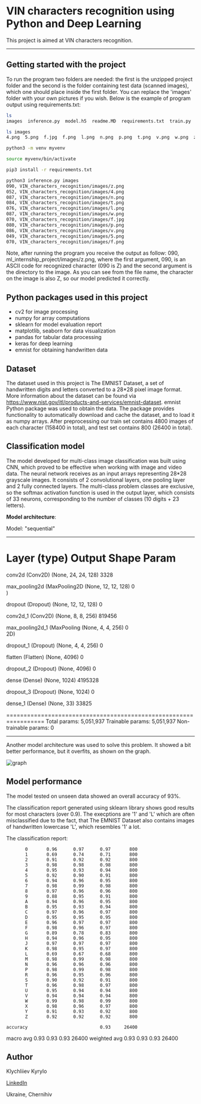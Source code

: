 # **VIN characters recognition using Python and Deep Learning**

This project is aimed at VIN characters recognition.

---

## Getting started with the project

To run the program two folders are needed: the first is the unzipped project folder and the second is the folder containing test data (scanned images), which one should place inside the first folder. You can replace the 'images' folder with your own pictures if you wish. Below is the example of program output using requirements.txt:

```bash
ls 
images  inference.py  model.h5  readme.MD  requirements.txt  train.py

ls images
4.png  5.png  f.jpg  f.png  l.png  n.png  p.png  t.png  v.png  w.png  z.png

python3 -m venv myvenv

source myvenv/bin/activate

pip3 install -r requirements.txt

python3 inference.py images
090, VIN_characters_recognition/images/z.png
052, VIN_characters_recognition/images/4.png
087, VIN_characters_recognition/images/n.png
084, VIN_characters_recognition/images/t.png
076, VIN_characters_recognition/images/l.png
087, VIN_characters_recognition/images/w.png
070, VIN_characters_recognition/images/f.jpg
080, VIN_characters_recognition/images/p.png
086, VIN_characters_recognition/images/v.png
049, VIN_characters_recognition/images/5.png
070, VIN_characters_recognition/images/f.png
```

Note, after running the program you receive the output as follow:
090, ml_internship_project/images/z.png,
where the first argument, 090, is an ASCII code for recognized character (090 is Z) and the second argument is the directory to the image. As you can see from the file name, the character on the image is also Z, so our model predicted it correctly.

## Python packages used in this project

- cv2 for image processing
- numpy for array computations
- sklearn for model evaluation report
- matplotlib, seaborn for data visualization
- pandas for tabular data processing
- keras for deep learning
- emnist for obtaining handwritten data

## Dataset

The dataset used in this project is The EMNIST Dataset, a set of handwritten digits and letters converted to a 28*28 pixel image format. More information about the dataset can be found via https://www.nist.gov/itl/products-and-services/emnist-dataset. emnist Python package was used to obtain the data. The package provides functionality to automatically download and cache the dataset, and to load it as numpy arrays. After preprocessing our train set contains 4800 images of each character (158400 in total), and test set contains 800 (26400 in total).

## Classification model

The model developed for multi-class image classification was built using CNN, which proved to be effective when working with image and video data. The neural network receives as an input arrays representing 28*28 grayscale images. It consists of 2 convolutional layers, one pooling layer and 2 fully connected layers. The multi-class problem classes are exclusive, so the softmax activation function is used in the output layer, which consists of 33 neurons, corresponding to the number of classes (10 digits + 23 letters).

**Model architecture**:

Model: "sequential"

---

# Layer (type)                Output Shape              Param

conv2d (Conv2D)             (None, 24, 24, 128)       3328

max_pooling2d (MaxPooling2D  (None, 12, 12, 128)      0  
)

dropout (Dropout)           (None, 12, 12, 128)       0

conv2d_1 (Conv2D)           (None, 8, 8, 256)         819456

max_pooling2d_1 (MaxPooling  (None, 4, 4, 256)        0  
2D)

dropout_1 (Dropout)         (None, 4, 4, 256)         0

flatten (Flatten)           (None, 4096)              0

dropout_2 (Dropout)         (None, 4096)              0

dense (Dense)               (None, 1024)              4195328

dropout_3 (Dropout)         (None, 1024)              0

dense_1 (Dense)             (None, 33)                33825

=================================================================
Total params: 5,051,937
Trainable params: 5,051,937
Non-trainable params: 0

---

Another model architecture was used to solve this problem. It showed a bit better performance, but it overfits, as shown on the graph.

![graph](metadata/graph.jpg)

## Model performance

The model tested on unseen data showed an overall accuracy of 93%.

The classification report generated using sklearn library shows good results for most characters (over 0.9). The execptions are '1' and 'L' which are often misclassified due to the fact, that The EMNIST Dataset also contains images of handwritten lowercase 'L', which resembles '1' a lot.

The classification report:

           0       0.96      0.97      0.97       800
           1       0.69      0.74      0.71       800
           2       0.91      0.92      0.92       800
           3       0.98      0.98      0.98       800
           4       0.95      0.93      0.94       800
           5       0.92      0.90      0.91       800
           6       0.94      0.96      0.95       800
           7       0.98      0.99      0.98       800
           8       0.97      0.96      0.96       800
           9       0.88      0.95      0.91       800
           A       0.94      0.96      0.95       800
           B       0.95      0.93      0.94       800
           C       0.97      0.96      0.97       800
           D       0.95      0.95      0.95       800
           E       0.96      0.97      0.97       800
           F       0.98      0.96      0.97       800
           G       0.89      0.78      0.83       800
           H       0.94      0.96      0.95       800
           J       0.97      0.97      0.97       800
           K       0.98      0.95      0.97       800
           L       0.69      0.67      0.68       800
           M       0.98      0.99      0.98       800
           N       0.96      0.96      0.96       800
           P       0.98      0.99      0.98       800
           R       0.96      0.95      0.96       800
           S       0.90      0.92      0.91       800
           T       0.96      0.98      0.97       800
           U       0.95      0.94      0.94       800
           V       0.94      0.94      0.94       800
           W       0.99      0.98      0.99       800
           X       0.98      0.96      0.97       800
           Y       0.91      0.93      0.92       800
           Z       0.92      0.92      0.92       800
    
    accuracy                           0.93     26400

macro avg       0.93      0.93      0.93     26400
weighted avg       0.93      0.93      0.93     26400

## Author

Klychliiev Kyrylo

[LinkedIn](https://www.linkedin.com/in/kyrylo-klychliiev/)

Ukraine, Chernihiv
